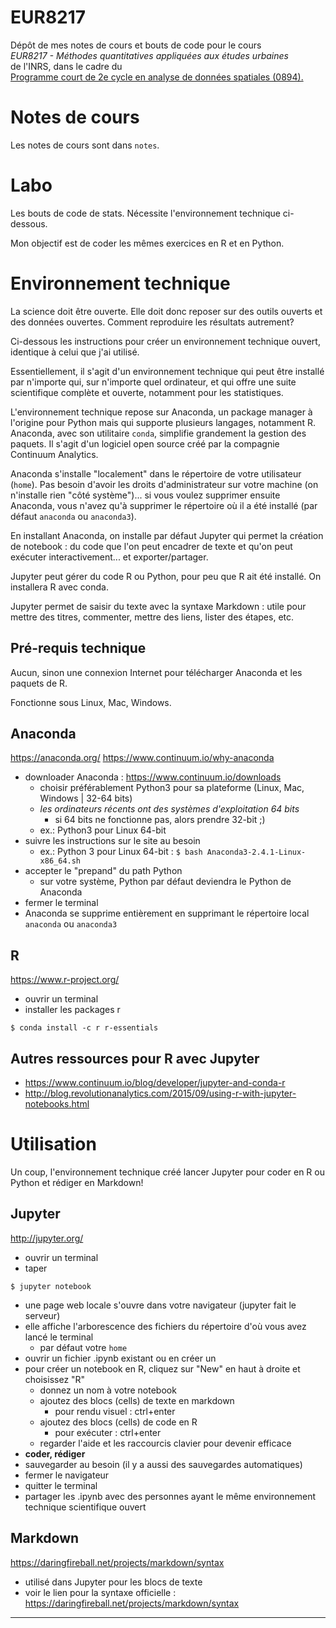 # EUR8217

Dépôt de mes notes de cours et bouts de code pour le cours  
*EUR8217 - Méthodes quantitatives appliquées aux études urbaines*   
de l'INRS, dans le cadre du   
[Programme court de 2e cycle en analyse de données spatiales (0894).][0894]

# Notes de cours

Les notes de cours sont dans `notes`.

# Labo

Les bouts de code de stats. Nécessite l'environnement technique ci-dessous.

Mon objectif est de coder les mêmes exercices en R et en Python.

# Environnement technique

La science doit être ouverte. Elle doit donc reposer sur des outils ouverts et des données ouvertes. Comment reproduire les résultats autrement?

Ci-dessous les instructions pour créer un environnement technique ouvert, identique à celui que j'ai utilisé.

Essentiellement, il s'agit d'un environnement technique qui peut être installé 
par n'importe qui, sur n'importe quel ordinateur, et qui offre une suite scientifique complète et ouverte, 
notamment pour les statistiques.

L'environnement technique repose sur Anaconda, un package manager à l'origine pour Python mais qui supporte plusieurs langages, notamment R. Anaconda, avec son utilitaire `conda`, simplifie grandement la gestion des paquets. Il s'agit d'un logiciel open source créé par la compagnie Continuum Analytics.

Anaconda s'installe "localement" dans le répertoire de votre utilisateur (`home`). Pas besoin d'avoir les droits d'administrateur sur votre machine (on n'installe rien "côté système")... si vous voulez supprimer ensuite Anaconda, vous n'avez qu'à supprimer le répertoire où il a été installé (par défaut `anaconda` ou `anaconda3`).

En installant Anaconda, on installe par défaut Jupyter qui permet la création de notebook : du code que l'on peut encadrer de texte et qu'on peut exécuter interactivement... et exporter/partager.

Jupyter peut gérer du code R ou Python, pour peu que R ait été installé. On installera R avec conda.

Jupyter permet de saisir du texte avec la syntaxe Markdown : utile pour mettre des titres, commenter, mettre des liens, lister des étapes, etc.

## Pré-requis technique

Aucun, sinon une connexion Internet pour télécharger Anaconda et les paquets de R.

Fonctionne sous Linux, Mac, Windows.

## Anaconda

https://anaconda.org/
https://www.continuum.io/why-anaconda

* downloader Anaconda : https://www.continuum.io/downloads
    * choisir préférablement Python3 pour sa plateforme (Linux, Mac, Windows | 32-64 bits)
    * *les ordinateurs récents ont des systèmes d'exploitation 64 bits*
        * si 64 bits ne fonctionne pas, alors prendre 32-bit ;)
    * ex.: Python3 pour Linux 64-bit
* suivre les instructions sur le site au besoin
    * ex.: Python 3 pour Linux 64-bit : `$ bash Anaconda3-2.4.1-Linux-x86_64.sh`
* accepter le "prepand" du path Python
    * sur votre système, Python par défaut deviendra le Python de Anaconda
* fermer le terminal
* Anaconda se supprime entièrement en supprimant le répertoire local `anaconda` ou `anaconda3`

## R

https://www.r-project.org/

* ouvrir un terminal
* installer les packages r
```
$ conda install -c r r-essentials
```

## Autres ressources pour R avec Jupyter

* https://www.continuum.io/blog/developer/jupyter-and-conda-r
* http://blog.revolutionanalytics.com/2015/09/using-r-with-jupyter-notebooks.html

# Utilisation

Un coup, l'environnement technique créé lancer Jupyter pour coder en R ou Python et rédiger en Markdown!

## Jupyter

http://jupyter.org/

* ouvrir un terminal
* taper
```
$ jupyter notebook
```
* une page web locale s'ouvre dans votre navigateur (jupyter fait le serveur)
* elle affiche l'arborescence des fichiers du répertoire d'où vous avez lancé le terminal
    * par défaut votre `home`
* ouvrir un fichier .ipynb existant ou en créer un
* pour créer un notebook en R, cliquez sur "New" en haut à droite et choisissez "R"
    * donnez un nom à votre notebook
    * ajoutez des blocs (cells) de texte en markdown
        * pour rendu visuel : ctrl+enter
    * ajoutez des blocs (cells) de code en R
        * pour exécuter : ctrl+enter
    * regarder l'aide et les raccourcis clavier pour devenir efficace
* **coder, rédiger**
* sauvegarder au besoin (il y a aussi des sauvegardes automatiques)
* fermer le navigateur
* quitter le terminal
* partager les .ipynb avec des personnes ayant le même environnement technique scientifique ouvert

## Markdown

https://daringfireball.net/projects/markdown/syntax

* utilisé dans Jupyter pour les blocs de texte
* voir le lien pour la syntaxe officielle : https://daringfireball.net/projects/markdown/syntax

---

[0894]:http://www.inrs.ca/static/prog/UCS-ProgrammeCourtDe2ECycleEnAnalyseDeDonneesSpatial-0894.html

